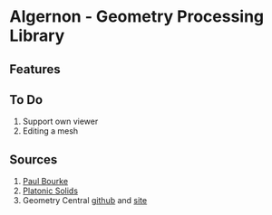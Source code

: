 # Algernon - Geometry Processing Library


## Features

## To Do

1. Support own viewer
2. Editing a mesh

## Sources

1. [Paul Bourke](https://paulbourke.net/)
2. [Platonic Solids](https://paulbourke.net/geometry/platonic/)
3. Geometry Central [github](https://github.com/nmwsharp/geometry-central) and [site](https://geometry-central.net/)